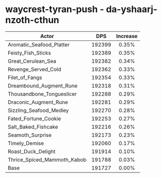 # waycrest-tyran-push - da-yshaarj-nzoth-cthun
| Actor | DPS | Increase |
|---|:---:|:---:|
|Aromatic_Seafood_Platter|192399|0.35%|
|Feisty_Fish_Sticks|192389|0.35%|
|Great_Cerulean_Sea|192382|0.34%|
|Revenge_Served_Cold|192362|0.33%|
|Filet_of_Fangs|192354|0.33%|
|Dreambound_Augment_Rune|192318|0.31%|
|Thousandbone_Tongueslicer|192288|0.29%|
|Draconic_Augment_Rune|192281|0.29%|
|Sizzling_Seafood_Medley|192270|0.28%|
|Fated_Fortune_Cookie|192253|0.27%|
|Salt_Baked_Fishcake|192216|0.26%|
|Seamoth_Surprise|192173|0.23%|
|Timely_Demise|192060|0.17%|
|Roast_Duck_Delight|191914|0.10%|
|Thrice_Spiced_Mammoth_Kabob|191788|0.03%|
|Base|191727|0.00%|
